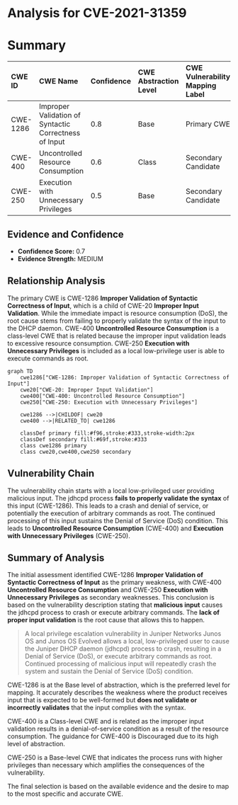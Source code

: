 # Analysis for CVE-2021-31359

# Summary
| CWE ID    | CWE Name                                                        | Confidence | CWE Abstraction Level | CWE Vulnerability Mapping Label | CWE-Vulnerability Mapping Notes |
| :-------- | :-------------------------------------------------------------- | :--------- | :-------------------- | :------------------------------ | :------------------------------ |
| CWE-1286  | Improper Validation of Syntactic Correctness of Input           | 0.8        | Base                  | Primary CWE                     | Allowed                       |
| CWE-400  | Uncontrolled Resource Consumption           | 0.6        | Class                  | Secondary Candidate                  | Discouraged                      |
| CWE-250   | Execution with Unnecessary Privileges                           | 0.5        | Base                  | Secondary Candidate                  | Allowed                       |

## Evidence and Confidence

*   **Confidence Score:** 0.7
*   **Evidence Strength:** MEDIUM

## Relationship Analysis
The primary CWE is CWE-1286 **Improper Validation of Syntactic Correctness of Input**, which is a child of CWE-20 **Improper Input Validation**. While the immediate impact is resource consumption (DoS), the root cause stems from failing to properly validate the syntax of the input to the DHCP daemon.
CWE-400 **Uncontrolled Resource Consumption** is a class-level CWE that is related because the improper input validation leads to excessive resource consumption.
CWE-250 **Execution with Unnecessary Privileges** is included as a local low-privilege user is able to execute commands as root.

```mermaid
graph TD
    cwe1286["CWE-1286: Improper Validation of Syntactic Correctness of Input"]
    cwe20["CWE-20: Improper Input Validation"]
    cwe400["CWE-400: Uncontrolled Resource Consumption"]
    cwe250["CWE-250: Execution with Unnecessary Privileges"]
    
    cwe1286 -->|CHILDOF| cwe20
    cwe400 -->|RELATED_TO| cwe1286
    
    classDef primary fill:#f96,stroke:#333,stroke-width:2px
    classDef secondary fill:#69f,stroke:#333
    class cwe1286 primary
    class cwe20,cwe400,cwe250 secondary
```

## Vulnerability Chain
The vulnerability chain starts with a local low-privileged user providing malicious input. The jdhcpd process **fails to properly validate the syntax** of this input (CWE-1286). This leads to a crash and denial of service, or potentially the execution of arbitrary commands as root. The continued processing of this input sustains the Denial of Service (DoS) condition. This leads to **Uncontrolled Resource Consumption** (CWE-400) and **Execution with Unnecessary Privileges** (CWE-250).

## Summary of Analysis
The initial assessment identified CWE-1286 **Improper Validation of Syntactic Correctness of Input** as the primary weakness, with CWE-400 **Uncontrolled Resource Consumption** and CWE-250 **Execution with Unnecessary Privileges** as secondary weaknesses. This conclusion is based on the vulnerability description stating that **malicious input** causes the jdhcpd process to crash or execute arbitrary commands. The **lack of proper input validation** is the root cause that allows this to happen.

> A local privilege escalation vulnerability in Juniper Networks Junos OS and Junos OS Evolved allows a local, low-privileged user to cause the Juniper DHCP daemon (jdhcpd) process to crash, resulting in a Denial of Service (DoS), or execute arbitrary commands as root. Continued processing of malicious input will repeatedly crash the system and sustain the Denial of Service (DoS) condition.

CWE-1286 is at the Base level of abstraction, which is the preferred level for mapping. It accurately describes the weakness where the product receives input that is expected to be well-formed but **does not validate or incorrectly validates** that the input complies with the syntax.

CWE-400 is a Class-level CWE and is related as the improper input validation results in a denial-of-service condition as a result of the resource consumption. The guidance for CWE-400 is Discouraged due to its high level of abstraction.

CWE-250 is a Base-level CWE that indicates the process runs with higher privileges than necessary which amplifies the consequences of the vulnerability.

The final selection is based on the available evidence and the desire to map to the most specific and accurate CWE.